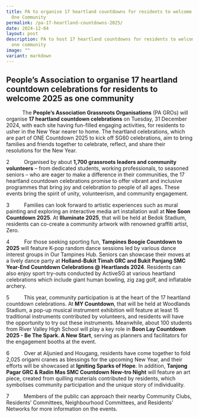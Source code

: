 ```yaml
---
title: PA to organise 17 heartland countdowns for residents to welcome 2025 as
  One Community
permalink: /pa-17-heartland-countdowns-2025/
date: 2024-12-04
layout: post
description: PA to host 17 heartland countdowns for residents to welcome 2025 as
  one community
image: ""
variant: markdown
---
```

<h2>People’s Association to organise 17 heartland countdown celebrations for residents to welcome 2025 as one community</h2>

<p>&nbsp; &nbsp; &nbsp; &nbsp; &nbsp;&nbsp; The <strong>People’s Association Grassroots Organisations</strong> (PA GROs) will organise
<strong>17 heartland countdown celebrations</strong> on Tuesday, 31 December 2024, with
each site having fun-filled engaging activities, for residents to usher
in the New Year nearer to home. The heartland celebrations, which are part
of ONE Countdown 2025 to kick off SG60 celebrations, aim to bring families
and friends together to celebrate, reflect, and share their resolutions
for the New Year.</p>
<p>2&nbsp; &nbsp; &nbsp; &nbsp; &nbsp;&nbsp;Organised by about <strong>1,700 grassroots leaders and community volunteers</strong>
– from dedicated students, working professionals, to seasoned seniors –
who are eager to make a difference in their communities, the 17 heartland
countdown celebrations promise to offer vibrant and inclusive programmes
that bring joy and celebration to people of all ages. These events bring
the spirit of unity, volunteerism, and community engagement.</p>
<p>3&nbsp; &nbsp; &nbsp; &nbsp; &nbsp;&nbsp;Families can look forward to artistic experiences such as mural painting
and exploring an interactive media art installation wall at <strong>Nee Soon Countdown
2025</strong>. At <strong>Illuminate 2025</strong>, that will be held at Bedok Stadium, residents
can co-create a community artwork with renowned graffiti artist, Zero.</p>
<p>4&nbsp; &nbsp; &nbsp; &nbsp; &nbsp;&nbsp;For those seeking sporting fun, <strong>Tampines Boogie Countdown to 2025</strong> will
feature K-pop random dance sessions led by various dance interest groups
in Our Tampines Hub. Seniors can showcase their moves at a lively dance party
at <strong>Holland-Bukit Timah GRC and Bukit Panjang SMC Year-End Countdown Celebrations
@ Heartlands 2024</strong>. Residents can also enjoy sport try-outs conducted by
ActiveSG at various heartland celebrations which include giant human bowling,
zig zag golf, and inflatable archery.</p>
<p>5&nbsp; &nbsp; &nbsp; &nbsp; &nbsp;&nbsp;This year, community participation is at the heart of the 17 heartland
countdown celebrations. At <strong>MY Countdown</strong>, that will be held at Woodlands
Stadium, a pop-up musical instrument exhibition will feature at least 15
traditional instruments contributed by volunteers, and residents will have
the opportunity to try out these instruments. Meanwhile, about 100 students
from River Valley High School will play a key role in <strong>Boon Lay Countdown
2025 - Be The Spark. A New Start</strong>, serving as planners and facilitators
for the engagement booths at the event.</p>
<p>6&nbsp; &nbsp; &nbsp; &nbsp; &nbsp;&nbsp;Over at Aljunied and Hougang, residents have come together to fold 2,025
origami cranes as blessings for the upcoming New Year, and their efforts
will be showcased at <strong>Igniting Sparks of Hope</strong>. In addition, <strong>Tanjong Pagar
GRC &amp; Radin Mas SMC Countdown New-tro Night</strong> will feature an art piece,
created from quilling materials contributed by residents, which symbolises
community participation and the unique story of individuality.</p>
<p>7&nbsp; &nbsp; &nbsp; &nbsp; &nbsp;&nbsp;Members of the public can approach their nearby Community Clubs, Residents’
Committees, Neighbourhood Committees, and Residents’ Networks for more
information on the events.</p>
<p></p>